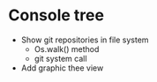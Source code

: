 # Console tree 
- Show git repositories in file system
    - Os.walk() method
    - git system call
- Add graphic thee view 